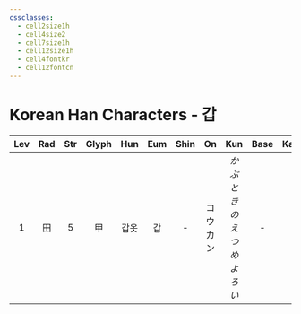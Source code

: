 ```yaml
---
cssclasses:
  - cell2size1h
  - cell4size2
  - cell7size1h
  - cell12size1h
  - cell4fontkr
  - cell12fontcn
---
```


# Korean Han Characters - 갑

| Lev | Rad | Str | Glyph | Hun | Eum | Shin |    On    |            Kun            | Base | Kana | Simp | Man |  Can  | Viet |
| :-: | :-: | :-: | :---: | :-: | :-: | :--: | :------: | :-----------------------: | :--: | :--: | :--: | :-: | :---: | :--: |
|  1  |  田  |  5  |   甲   | 갑옷  |  갑  |  -   | コウ<br>カン | *かぶと<br>きのえ<br>つめ<br>よろい* |  -   |  -   |  -   | jiǎ | gaap3 | giáp |
 